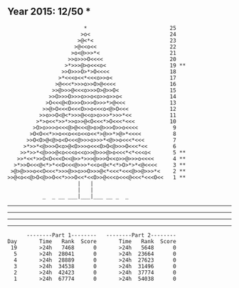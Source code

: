 Year 2015: 12/50 *
------------------------------------------------------------
                            *                          25 
                           >o<                         24 
                          >@<*<                        23 
                         >@<<o<<                       22 
                        >o<@>>>*<                      21 
                       >>o>>>O<<<<                     20 
                      >*>>>@>o<<<o<                    19 **
                     >>O>>>O>*>O<<<<                   18 
                    >*<<<o<<*<<<o>>o<                  17 
                   >@<<<*>>>o>>O>@<<<<                 16 
                  >>@>>>@<<<o>>>O>@>>O<                15 
                 >>O>>>O>>>o>>o<o>>o>>o<               14 
                >O<<<@<O>>>O>>>O>>>*>@<<<              13 
               >>@>O<<<O<<<O>>o<<<o<@>O<<<             12 
              >>o>>O<@<*>>>@<<o>o>>>*>>>*<<            11 
             >*>o<<*>>*>>o>>@<O<<<*>O<<<*<<<           10 
            >O>o>>>o<<<@>@<<<@>o>@>>>O>>o<<<<           9 
           >O<O<<*>>o<<o<<o<<o<<*>@>>*>@>*<<<<          8 
          >>O<O>@<@>o<O<<<@>>>o>>>*<@>>o<<<*<<<         7 
         >*>>*<@>>>O<o>@<O>>>o<<<O>O<@>>>O<<<*<<        6 
        >>*>>*<@>>>@<o<<<o<<o>>@>>>@>o<<<*<*<<<o<       5 **
       >>*<<*>>O<O<<<O<<@>>*>>>@>>>O<<o>>@>>>o<<<<      4 **
      >*>>O<<<@<*>*<<O<<<@>>>*<<o<@<*<*>O>*>*<@<<<<     3 **
     >@>@>>>o<<O<<<*>>>@>>o>>O>>>@<*<<<*<<<@>>@>>>*<    2 **
    >>@<o<<@>O<@>>O<<*>>>O<<*<<O>>@<<<o<<<@<<<*<<<O<<   1 **
                          |   |                             
                          |   |                             
               _  _ __ ___|___|___ __ _  _                  

__ ___ _ _ __ ____ __ ___ _ ____ ___ _ ___

_ __ _ _ __ __ _ _ _ _____ _ ___ ___ ____

___ ____ _ __ _ ____ ____ _ _____ ___ _

_ _ _ _ ____ ___ ____ _ __ __ ___ __ _ _

          --------Part 1--------   --------Part 2--------
    Day       Time   Rank  Score       Time   Rank  Score
     19       >24h   7468      0       >24h   5648      0
      5       >24h  28041      0       >24h  23664      0
      4       >24h  28889      0       >24h  27623      0
      3       >24h  34538      0       >24h  31496      0
      2       >24h  42423      0       >24h  37774      0
      1       >24h  67774      0       >24h  54038      0
